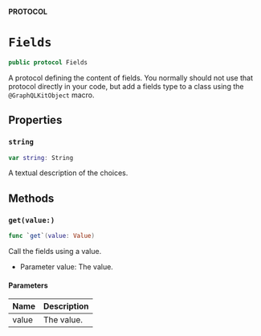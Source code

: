 **PROTOCOL**

# `Fields`

```swift
public protocol Fields
```

A protocol defining the content of fields.
You normally should not use that protocol directly in your code,
but add a fields type to a class using the `@GraphQLKitObject` macro.

## Properties
### `string`

```swift
var string: String
```

A textual description of the choices.

## Methods
### `get(value:)`

```swift
func `get`(value: Value)
```

Call the fields using a value.
- Parameter value: The value.

#### Parameters

| Name | Description |
| ---- | ----------- |
| value | The value. |